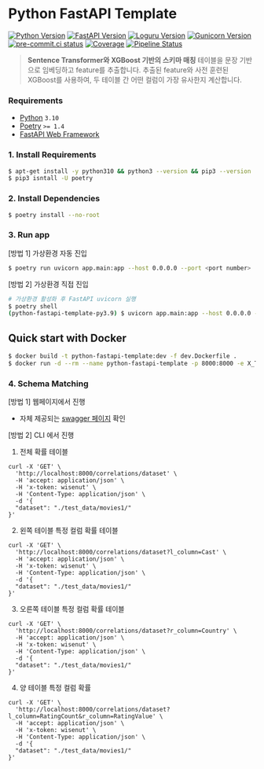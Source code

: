 # Python FastAPI Template

[![Python Version](https://img.shields.io/badge/python-3.10-blue)](https://www.python.org/downloads/)
[![FastAPI Version](https://img.shields.io/badge/fastapi-0.114.1-yellowgreen)](https://fastapi.tiangolo.com/release-notes/#01110)
[![Loguru Version](https://img.shields.io/badge/loguru-0.7.2-orange)](https://loguru.readthedocs.io/en/stable/project/changelog.html)
[![Gunicorn Version](https://img.shields.io/badge/gunicorn-23.0.0-red)](https://gunicorn.readthedocs.io/en/stable/project/changelog.html)
[![pre-commit.ci status](https://results.pre-commit.ci/badge/github/pre-commit/pre-commit/main.svg)](https://results.pre-commit.ci/latest/github/pre-commit/pre-commit/main)
[![Coverage](https://gitlab.com/wisenut-research/lab/starter/python-fastapi-template/badges/main/coverage.svg?job=coverage)](https://gitlab.com/wisenut-research/lab/starter/python-fastapi-template/-/graphs/main/charts)
[![Pipeline Status](https://gitlab.com/wisenut-research/lab/starter/python-fastapi-template/badges/main/pipeline.svg)](https://gitlab.com/wisenut-research/lab/starter/python-fastapi-template/commits/main)

> <b>Sentence Transformer와 XGBoost 기반의 스키마 매칭</b>
> 테이블을 문장 기반으로 임베딩하고 feature를 추출합니다.
> 추출된 feature와 사전 훈련된 XGBoost를 사용하여, 두 테이블 간 어떤 컬럼이 가장 유사한지 계산합니다.

### Requirements

- [Python](https://www.python.org/) `3.10`
- [Poetry](https://python-poetry.org/) `>= 1.4`
- [FastAPI Web Framework](https://fastapi.tiangolo.com/ko/)

### 1. Install Requirements

```bash
$ apt-get install -y python310 && python3 --version && pip3 --version
$ pip3 isntall -U poetry
```

### 2. Install Dependencies

```bash
$ poetry install --no-root
```

### 3. Run app

[방법 1] 가상환경 자동 진입

```bash
$ poetry run uvicorn app.main:app --host 0.0.0.0 --port <port number>
```

[방법 2] 가상환경 직접 진입

```bash
# 가상환경 활성화 후 FastAPI uvicorn 실행
$ poetry shell
(python-fastapi-template-py3.9) $ uvicorn app.main:app --host 0.0.0.0 --port <port number>
```

## Quick start with Docker

```bash
$ docker build -t python-fastapi-template:dev -f dev.Dockerfile .
$ docker run -d --rm --name python-fastapi-template -p 8000:8000 -e X_TOKEN=wisenut python-fastapi-template:dev
```

### 4. Schema Matching

[방법 1] 웹페이지에서 진행

- 자체 제공되는 [swagger 페이지](http://localhost:8000/docs) 확인

[방법 2] CLI 에서 진행

1. 전체 확률 테이블

```shell
curl -X 'GET' \
  'http://localhost:8000/correlations/dataset' \
  -H 'accept: application/json' \
  -H 'x-token: wisenut' \
  -H 'Content-Type: application/json' \
  -d '{
  "dataset": "./test_data/movies1/"
}'
```

2. 왼쪽 테이블 특정 컬럼 확률 테이블

```shell
curl -X 'GET' \
  'http://localhost:8000/correlations/dataset?l_column=Cast' \
  -H 'accept: application/json' \
  -H 'x-token: wisenut' \
  -H 'Content-Type: application/json' \
  -d '{
  "dataset": "./test_data/movies1/"
}'
```

3. 오른쪽 테이블 특정 컬럼 확률 테이블

```shell
curl -X 'GET' \
  'http://localhost:8000/correlations/dataset?r_column=Country' \
  -H 'accept: application/json' \
  -H 'x-token: wisenut' \
  -H 'Content-Type: application/json' \
  -d '{
  "dataset": "./test_data/movies1/"
}'
```

4. 양 테이블 특정 컬럼 확률

```shell
curl -X 'GET' \
  'http://localhost:8000/correlations/dataset?l_column=RatingCount&r_column=RatingValue' \
  -H 'accept: application/json' \
  -H 'x-token: wisenut' \
  -H 'Content-Type: application/json' \
  -d '{
  "dataset": "./test_data/movies1/"
}'
```